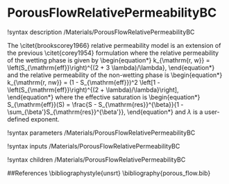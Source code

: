 # PorousFlowRelativePermeabilityBC
!syntax description /Materials/PorousFlowRelativePermeabilityBC

The \citet{brookscorey1966} relative permeability model is an extension of the previous  \citet{corey1954} formulation where the relative permeability of the wetting phase is given by
\begin{equation*}
k_{\mathrm{r, w}} = \left(S_{\mathrm{eff}}\right)^{(2 + 3 \lambda)/\lambda},
\end{equation*}
and the relative permeability of the non-wetting phase is
\begin{equation*}
k_{\mathrm{r, nw}} = (1 - S_{\mathrm{eff}})^2 \left[1 - \left(S_{\mathrm{eff}}\right)^{(2 + \lambda)/\lambda}\right],
\end{equation*}
where the effective saturation is
\begin{equation*}
S_{\mathrm{eff}}(S) = \frac{S - S_{\mathrm{res}}^{\beta}}{1 -
  \sum_{\beta'}S_{\mathrm{res}}^{\beta'}},
\end{equation*}
and $\lambda$ is a user-defined exponent.

!syntax parameters /Materials/PorousFlowRelativePermeabilityBC

!syntax inputs /Materials/PorousFlowRelativePermeabilityBC

!syntax children /Materials/PorousFlowRelativePermeabilityBC

##References
\bibliographystyle{unsrt}
\bibliography{porous_flow.bib}
